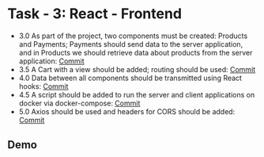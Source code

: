 
# Task - 3: React - Frontend

- 3.0 As part of the project, two components must be created: Products and Payments; Payments should send data to the server application, and in Products we should retrieve data about products from the server application: [Commit]()
- 3.5 A Cart with a view should be added; routing should be used: [Commit]()
- 4.0 Data between all components should be transmitted using React hooks: [Commit]()
- 4.5 A script should be added to run the server and client applications on docker via docker-compose: [Commit]()
- 5.0 Axios should be used and headers for CORS should be added: [Commit]()


## Demo
